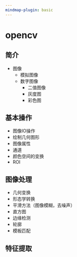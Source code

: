 ```yaml
---
mindmap-plugin: basic
---
```

# opencv
## 简介
- 图像
	- 模拟图像
	- 数字图像
		- 二值图像
		- 灰度图
		- 彩色图

## 基本操作
- 图像IO操作
- 绘制几何图形
- 图像属性
- 通道
- 颜色空间的变换
- ROI

## 图像处理
- 几何变换
- 形态学转换
- 平滑方法（图像模糊，去噪声）
- 直方图
- 边缘检测
- 轮廓
- 模板匹配

## 特征提取

